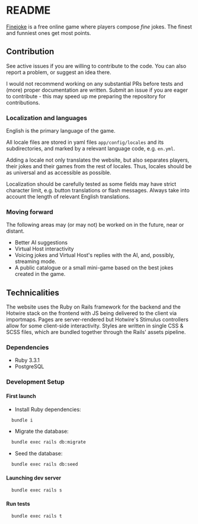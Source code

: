 # README

[Finejoke](https://finejoke.lol) is a free online game where players compose *fine* jokes. The finest and funniest ones get most points.

## Contribution

See active issues if you are willing to contribute to the code. You can also report a problem, or suggest an idea there.

I would not recommend working on any substantial PRs before tests and (more) proper documentation are written. Submit an issue if you are eager to contribute - this may speed up me preparing the repository for contributions.

### Localization and languages

English is the primary language of the game.

All locale files are stored in yaml files `app/config/locales` and its subdirectories, and marked by a relevant language code, e.g. `en.yml`.

Adding a locale not only translates the website, but also separates players, their jokes and their games from the rest of locales. Thus, locales should be as universal and as accessible as possible.

Localization should be carefully tested as some fields may have strict character limit, e.g. button translations or flash messages. Always take into account the length of relevant English translations.

### Moving forward

The following areas may (or may not) be worked on in the future, near or distant.

- Better AI suggestions
- Virtual Host interactivity
- Voicing jokes and Virtual Host's replies with the AI, and, possibly, streaming mode.
- A public catalogue or a small mini-game based on the best jokes created in the game.

## Technicalities

The website uses the Ruby on Rails framework for the backend and the Hotwire stack on the frontend with JS being delivered to the client via importmaps. Pages are server-rendered but Hotwire's Stimulus controllers allow for some client-side interactivity. Styles are written in single CSS & SCSS files, which are bundled together through the Rails' assets pipeline.

### Dependencies
- Ruby 3.3.1
- PostgreSQL

### Development Setup
#### First launch
- Install Ruby dependencies:
```sh
  bundle i
```

- Migrate the database:
```sh
  bundle exec rails db:migrate
```

- Seed the database:
```sh
  bundle exec rails db:seed
```

#### Launching dev server
```sh
  bundle exec rails s
```

#### Run tests
```sh
  bundle exec rails t
```
